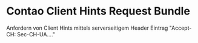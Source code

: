 # Contao Client Hints Request Bundle

Anfordern von Client Hints mittels serverseitigem Header Eintrag "Accept-CH: Sec-CH-UA...."

